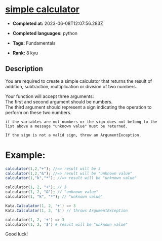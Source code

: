 # [simple calculator ](https://www.codewars.com/kata/5810085c533d69f4980001cf)

- **Completed at:** 2023-06-08T12:07:56.283Z

- **Completed languages:** python

- **Tags:** Fundamentals

- **Rank:** 8 kyu

## Description

You are required to create a simple calculator that returns the result of addition, subtraction, multiplication or division of two numbers.

Your function will accept three arguments:<br>
The first and second argument should be numbers.<br>
The third argument should represent a sign indicating the operation to perform on these two numbers.
```if-not:csharp
if the variables are not numbers or the sign does not belong to the list above a message "unknown value" must be returned.
```
```if:csharp
If the sign is not a valid sign, throw an ArgumentException.
```

# Example:

```javascript
calculator(1,2,"+"); //=> result will be 3
calculator(1,2,"&"); //=> result will be "unknown value"
calculator(1,"k","*"); //=> result will be "unknown value"
```
```php
calculator(1, 2, "+"); // 3
calculator(1, 2, "&"); // "unknown value"
calculator(1, "k", "*"); // "unknown value"
```
```csharp
Kata.Calculator(1, 2, '+') => 3
Kata.Calculator(1, 2, '$') // throws ArgumentException
```
```python
calculator(1, 2, '+') => 3
calculator(1, 2, '$') # result will be "unknown value"
```

Good luck!